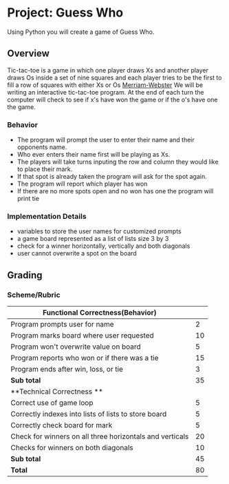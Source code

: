 # Project: Guess Who

Using Python you will create a game of Guess Who.

## Overview
Tic-tac-toe is a game in which one player draws Xs and another player draws Os inside a set of nine squares and each player tries to be the first to fill a row of squares with either Xs or Os [Merriam-Webster](http://www.merriam-webster.com/dictionary/tic-tac-toe) We will be writing an interactive tic-tac-toe program. At the end of each turn the computer will check to see if x's have won the game or if the o's have one the game. 

### Behavior
* The program will prompt the user to enter their name and their opponents name. 
* Who ever enters their name first will be playing as Xs. 
* The players will take turns inputing the row and column they would like to place their mark. 
* If that spot is already taken the program will ask for the spot again. 
* The program will report which player has won
* If there are no more spots open and no won has one the program will print tie

### Implementation Details
* variables to store the user names for customized prompts
* a game board represented as a list of lists size 3 by 3
* check for a winner horizontally, vertically and both diagonals
* user cannot overwrite a spot on the board

## Grading 
### Scheme/Rubric
| Functional Correctness(Behavior)                                |     |
| --------------------------------------------------------------- |-----|
| Program prompts user for name | 2   |
| Program marks board where user requested| 10|
| Program won't overwrite value on board | 5   |
| Program reports who won or if there was a tie             | 15  |
| Program ends after win, loss, or tie       | 3  |
| **Sub total**                                                   | 35  |
| **Technical Correctness   **                                    |     |
| Correct use of game loop                                        | 5  |
| Correctly indexes into lists of lists to store board            | 5  |
| Correctly check board for mark                                  | 5  |
| Check for winners on all three horizontals and verticals        | 20  |
| Checks for winners on both diagonals                            | 10  |
| **Sub total**                                                   | 45  |
| **Total**                                                       | 80 |


